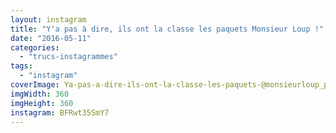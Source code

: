 ```yaml
---
layout: instagram
title: "Y'a pas à dire, ils ont la classe les paquets Monsieur Loup !"
date: "2016-05-11"
categories: 
  - "trucs-instagrammes"
tags: 
  - "instagram"
coverImage: Ya-pas-a-dire-ils-ont-la-classe-les-paquets-@monsieurloup_paris.jpg
imgWidth: 360
imgHeight: 360
instagram: BFRwt35SmY7
---
```

